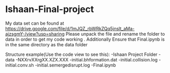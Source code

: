 # Ishaan-Final-project

My data set can be found at https://drive.google.com/file/d/1mJQZ_rbWRkZQq5jnslt_aMa-ajzsgmY-/view?usp=sharing
Please unpack the file and rename the folder to data in order to get my code working . Additionally Ensure that Final.ipynb is in the same directory as the data folder

Structure example(Use the code view to see this):
-Ishaan Project Folder
  -data
    -NXXrvXXrgXX.XZX.XXX
      -initial.bhformation.dat
      -initial.collision.log
      -initial.conv.sh
      -initial.semergedisrupt.log
  -Final.ipynb
